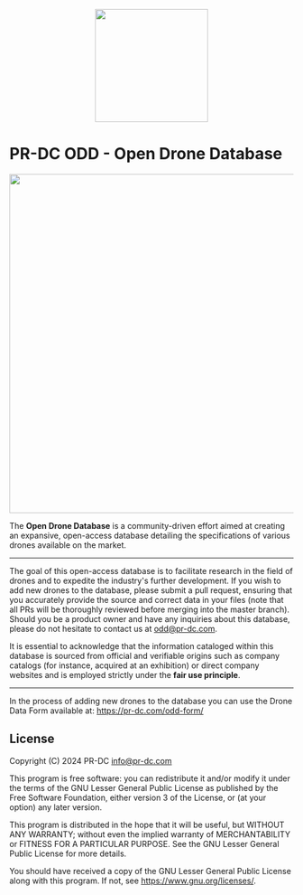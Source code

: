 <p align="center">
  <img src="https://pr-dc.com/web/img/github/OpenDroneDatabase_logo.svg" width="200">
</p>

# PR-DC ODD - Open Drone Database

<p align="center">
  <img src="https://pr-dc.com/web/img/github/OpenDroneDatabase_logo_full.svg" width="600">
</p>

The **Open Drone Database** is a community-driven effort aimed at creating an expansive, open-access database detailing the specifications of various drones available on the market.

- - -

The goal of this open-access database is to facilitate research in the field of drones and to expedite the industry's further development. If you wish to add new drones to the database, please submit a pull request, ensuring that you accurately provide the source and correct data in your files (note that all PRs will be thoroughly reviewed before merging into the master branch). Should you be a product owner and have any inquiries about this database, please do not hesitate to contact us at odd@pr-dc.com.

It is essential to acknowledge that the information cataloged within this database is sourced from official and verifiable origins such as company catalogs (for instance, acquired at an exhibition) or direct company websites and is employed strictly under the **fair use principle**. 

- - -

In the process of adding new drones to the database you can use the Drone Data Form available at: https://pr-dc.com/odd-form/

## License
Copyright (C) 2024 PR-DC <info@pr-dc.com>

This program is free software: you can redistribute it and/or modify
it under the terms of the GNU Lesser General Public License as 
published by the Free Software Foundation, either version 3 of the 
License, or (at your option) any later version.

This program is distributed in the hope that it will be useful,
but WITHOUT ANY WARRANTY; without even the implied warranty of
MERCHANTABILITY or FITNESS FOR A PARTICULAR PURPOSE.  See the
GNU Lesser General Public License for more details.

You should have received a copy of the GNU Lesser General Public License
along with this program.  If not, see <https://www.gnu.org/licenses/>.

